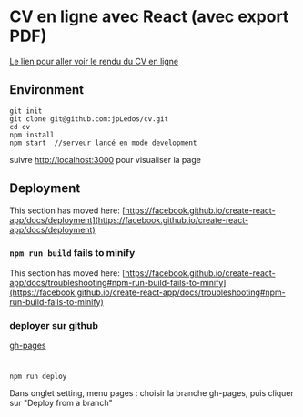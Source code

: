 # CV en ligne avec React (avec export PDF)
[Le lien pour aller voir le rendu du CV en ligne ](https://jpledos.github.io/cv-react/)

## Environment

```
git init
git clone git@github.com:jpLedos/cv.git
cd cv
npm install
npm start  //serveur lancé en mode development
```


suivre [http://localhost:3000](http://localhost:3000) pour visualiser la page


## Deployment

This section has moved here: [https://facebook.github.io/create-react-app/docs/deployment](https://facebook.github.io/create-react-app/docs/deployment)

### `npm run build` fails to minify

This section has moved here: [https://facebook.github.io/create-react-app/docs/troubleshooting#npm-run-build-fails-to-minify](https://facebook.github.io/create-react-app/docs/troubleshooting#npm-run-build-fails-to-minify)


### deployer sur github
[gh-pages](https://www.npmjs.com/package/gh-pages)
# 
```
npm run deploy
```
Dans onglet  setting, menu pages : 
choisir la branche gh-pages, puis cliquer sur "Deploy from a branch"


